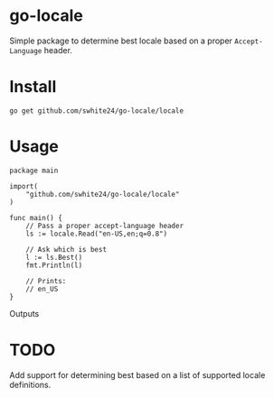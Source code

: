 # go-locale

Simple package to determine best locale based on a proper `Accept-Language`
header.

# Install

```
go get github.com/swhite24/go-locale/locale
```

# Usage

```golang
package main

import(
    "github.com/swhite24/go-locale/locale"
)

func main() {
    // Pass a proper accept-language header
    ls := locale.Read("en-US,en;q=0.8")

    // Ask which is best
    l := ls.Best()
    fmt.Println(l)

    // Prints:
    // en_US
}
```

Outputs

# TODO

Add support for determining best based on a list of supported locale
definitions.
